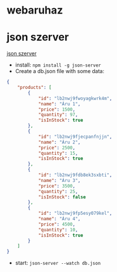 # webaruhaz

# json szerver
[json szerver](https://github.com/typicode/json-server)

- install: `npm install -g json-server`
- Create a db.json file with some data:
```json
{
    "products": [
        {
            "id": "lb2nwj9fwoyagkwrk4m",
            "name": "Áru 1",
            "price": 1500,
            "quantity": 97,
            "isInStock": true
        },
        {
            "id": "lb2nwj9fjecpanfnjjn",
            "name": "Áru 2",
            "price": 2500,
            "quantity": 15,
            "isInStock": true
        },
        {
            "id": "lb2nwj9fdb8ek3sxbti",
            "name": "Áru 3",
            "price": 3500,
            "quantity": 25,
            "isInStock": false
        },
        {
            "id": "lb2nwj9fp5esy079kel",
            "name": "Áru 4",
            "price": 4500,
            "quantity": 10,
            "isInStock": true
        }
    ]
}
```
- start: `json-server --watch db.json`